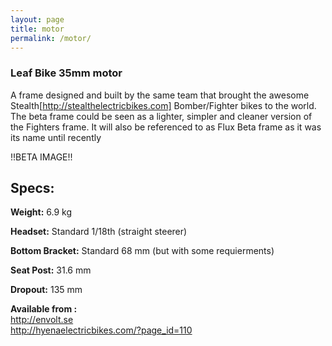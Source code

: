 ```yaml
---
layout: page
title: motor
permalink: /motor/
---
```


### Leaf Bike 35mm motor

A frame designed and built by the same team that brought the awesome Stealth[http://stealthelectricbikes.com] Bomber/Fighter bikes to the world.
The beta frame could be seen as a lighter, simpler and cleaner version of the Fighters frame.
It will also be referenced to as Flux Beta frame as it was its name until recently


!!BETA IMAGE!!

## Specs:

**Weight:**  6.9 kg

**Headset:** Standard 1/18th (straight steerer)

**Bottom Bracket:** Standard 68 mm (but with some requierments)

**Seat Post:** 31.6 mm

**Dropout:** 135 mm

**Available from :**<br>
http://envolt.se<br>
http://hyenaelectricbikes.com/?page_id=110
